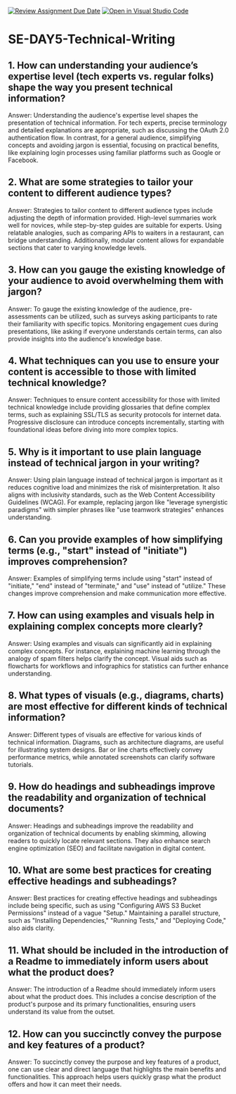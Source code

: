 [![Review Assignment Due Date](https://classroom.github.com/assets/deadline-readme-button-22041afd0340ce965d47ae6ef1cefeee28c7c493a6346c4f15d667ab976d596c.svg)](https://classroom.github.com/a/zsAR-pyY)
[![Open in Visual Studio Code](https://classroom.github.com/assets/open-in-vscode-2e0aaae1b6195c2367325f4f02e2d04e9abb55f0b24a779b69b11b9e10269abc.svg)](https://classroom.github.com/online_ide?assignment_repo_id=18493213&assignment_repo_type=AssignmentRepo)
# SE-DAY5-Technical-Writing
## 1. How can understanding your audience’s expertise level (tech experts vs. regular folks) shape the way you present technical information?
Answer: Understanding the audience's expertise level shapes the presentation of technical information. For tech experts, precise terminology and detailed explanations are appropriate, such as discussing the OAuth 2.0 authentication flow. In contrast, for a general audience, simplifying concepts and avoiding jargon is essential, focusing on practical benefits, like explaining login processes using familiar platforms such as Google or Facebook.
## 2. What are some strategies to tailor your content to different audience types?
Answer: Strategies to tailor content to different audience types include adjusting the depth of information provided. High-level summaries work well for novices, while step-by-step guides are suitable for experts. Using relatable analogies, such as comparing APIs to waiters in a restaurant, can bridge understanding. Additionally, modular content allows for expandable sections that cater to varying knowledge levels.
## 3. How can you gauge the existing knowledge of your audience to avoid overwhelming them with jargon?
Answer: To gauge the existing knowledge of the audience, pre-assessments can be utilized, such as surveys asking participants to rate their familiarity with specific topics. Monitoring engagement cues during presentations, like asking if everyone understands certain terms, can also provide insights into the audience's knowledge base.
## 4. What techniques can you use to ensure your content is accessible to those with limited technical knowledge?
Answer: Techniques to ensure content accessibility for those with limited technical knowledge include providing glossaries that define complex terms, such as explaining SSL/TLS as security protocols for internet data. Progressive disclosure can introduce concepts incrementally, starting with foundational ideas before diving into more complex topics.


## 5. Why is it important to use plain language instead of technical jargon in your writing?
Answer: Using plain language instead of technical jargon is important as it reduces cognitive load and minimizes the risk of misinterpretation. It also aligns with inclusivity standards, such as the Web Content Accessibility Guidelines (WCAG). For example, replacing jargon like "leverage synergistic paradigms" with simpler phrases like "use teamwork strategies" enhances understanding.
## 6. Can you provide examples of how simplifying terms (e.g., "start" instead of "initiate") improves comprehension?
Answer: Examples of simplifying terms include using "start" instead of "initiate," "end" instead of "terminate," and "use" instead of "utilize." These changes improve comprehension and make communication more effective.

## 7. How can using examples and visuals help in explaining complex concepts more clearly?
Answer: Using examples and visuals can significantly aid in explaining complex concepts. For instance, explaining machine learning through the analogy of spam filters helps clarify the concept. Visual aids such as flowcharts for workflows and infographics for statistics can further enhance understanding.
## 8. What types of visuals (e.g., diagrams, charts) are most effective for different kinds of technical information?
Answer: Different types of visuals are effective for various kinds of technical information. Diagrams, such as architecture diagrams, are useful for illustrating system designs. Bar or line charts effectively convey performance metrics, while annotated screenshots can clarify software tutorials.
## 9. How do headings and subheadings improve the readability and organization of technical documents?
Answer: Headings and subheadings improve the readability and organization of technical documents by enabling skimming, allowing readers to quickly locate relevant sections. They also enhance search engine optimization (SEO) and facilitate navigation in digital content.
## 10. What are some best practices for creating effective headings and subheadings?
Answer: Best practices for creating effective headings and subheadings include being specific, such as using "Configuring AWS S3 Bucket Permissions" instead of a vague "Setup." Maintaining a parallel structure, such as "Installing Dependencies," "Running Tests," and "Deploying Code," also aids clarity.
## 11. What should be included in the introduction of a Readme to immediately inform users about what the product does?
Answer: The introduction of a Readme should immediately inform users about what the product does. This includes a concise description of the product's purpose and its primary functionalities, ensuring users understand its value from the outset.
## 12. How can you succinctly convey the purpose and key features of a product?
Answer: To succinctly convey the purpose and key features of a product, one can use clear and direct language that highlights the main benefits and functionalities. This approach helps users quickly grasp what the product offers and how it can meet their needs.
